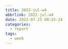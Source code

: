 ```yaml
---
title: 2022-jul-w4
abbrlink: 2022-jul-w4
date: 2022-07-23 00:25:24
categories:
  - report
tags:
  - week
---
```

